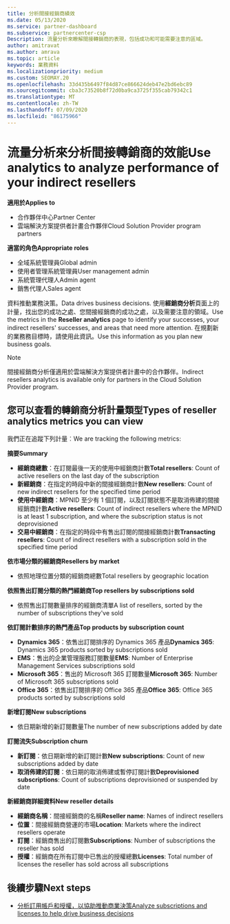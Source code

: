 ```yaml
---
title: 分析間接經銷商績效
ms.date: 05/13/2020
ms.service: partner-dashboard
ms.subservice: partnercenter-csp
Description: 流量分析來瞭解間接轉銷商的表現，包括成功和可能需要注意的區域。
author: amitravat
ms.author: amrava
ms.topic: article
keywords: 業務資料
ms.localizationpriority: medium
ms.custom: SEOMAY.20
ms.openlocfilehash: 33d435b6497f84d87ce866624deb47e2bd6ebc89
ms.sourcegitcommit: cba3c73520b8f72d0ba9ca3725f355cab79342c1
ms.translationtype: MT
ms.contentlocale: zh-TW
ms.lasthandoff: 07/09/2020
ms.locfileid: "86175966"
---
```

# <a name="use-analytics-to-analyze-performance-of-your-indirect-resellers"></a><span data-ttu-id="53b38-104">流量分析來分析間接轉銷商的效能</span><span class="sxs-lookup"><span data-stu-id="53b38-104">Use analytics to analyze performance of your indirect resellers</span></span>

<span data-ttu-id="53b38-105">**適用於**</span><span class="sxs-lookup"><span data-stu-id="53b38-105">**Applies to**</span></span>

- <span data-ttu-id="53b38-106">合作夥伴中心</span><span class="sxs-lookup"><span data-stu-id="53b38-106">Partner Center</span></span>
- <span data-ttu-id="53b38-107">雲端解決方案提供者計畫合作夥伴</span><span class="sxs-lookup"><span data-stu-id="53b38-107">Cloud Solution Provider program partners</span></span>

<span data-ttu-id="53b38-108">**適當的角色**</span><span class="sxs-lookup"><span data-stu-id="53b38-108">**Appropriate roles**</span></span>

- <span data-ttu-id="53b38-109">全域系統管理員</span><span class="sxs-lookup"><span data-stu-id="53b38-109">Global admin</span></span>
- <span data-ttu-id="53b38-110">使用者管理系統管理員</span><span class="sxs-lookup"><span data-stu-id="53b38-110">User management admin</span></span>
- <span data-ttu-id="53b38-111">系統管理代理人</span><span class="sxs-lookup"><span data-stu-id="53b38-111">Admin agent</span></span>
- <span data-ttu-id="53b38-112">銷售代理人</span><span class="sxs-lookup"><span data-stu-id="53b38-112">Sales agent</span></span>

<span data-ttu-id="53b38-113">資料推動業務決策。</span><span class="sxs-lookup"><span data-stu-id="53b38-113">Data drives business decisions.</span></span> <span data-ttu-id="53b38-114">使用**經銷商分析**頁面上的計量，找出您的成功之處、您間接經銷商的成功之處，以及需要注意的領域。</span><span class="sxs-lookup"><span data-stu-id="53b38-114">Use the metrics in the **Reseller analytics** page to identify your successes, your indirect resellers' successes, and areas that need more attention.</span></span> <span data-ttu-id="53b38-115">在規劃新的業務務目標時，請使用此資訊。</span><span class="sxs-lookup"><span data-stu-id="53b38-115">Use this information as you plan new business goals.</span></span>

> [!NOTE]
> <span data-ttu-id="53b38-116">間接經銷商分析僅適用於雲端解決方案提供者計畫中的合作夥伴。</span><span class="sxs-lookup"><span data-stu-id="53b38-116">Indirect resellers analytics is available only for partners in the Cloud Solution Provider program.</span></span>

## <a name="types-of-reseller-analytics-metrics-you-can-view"></a><span data-ttu-id="53b38-117">您可以查看的轉銷商分析計量類型</span><span class="sxs-lookup"><span data-stu-id="53b38-117">Types of reseller analytics metrics you can view</span></span>

<span data-ttu-id="53b38-118">我們正在追蹤下列計量︰</span><span class="sxs-lookup"><span data-stu-id="53b38-118">We are tracking the following metrics:</span></span>

<span data-ttu-id="53b38-119">**摘要**</span><span class="sxs-lookup"><span data-stu-id="53b38-119">**Summary**</span></span>  
 - <span data-ttu-id="53b38-120">**經銷商總數**：在訂閱最後一天的使用中經銷商計數</span><span class="sxs-lookup"><span data-stu-id="53b38-120">**Total resellers**: Count of active resellers on the last day of the subscription</span></span>  
 - <span data-ttu-id="53b38-121">**新經銷商**：在指定的時段中新的間接經銷商計數</span><span class="sxs-lookup"><span data-stu-id="53b38-121">**New resellers**: Count of new indirect resellers for the specified time period</span></span>  
 - <span data-ttu-id="53b38-122">**使用中經銷商**：MPNID 至少有 1 個訂閱，以及訂閱狀態不是取消佈建的間接經銷商計數</span><span class="sxs-lookup"><span data-stu-id="53b38-122">**Active resellers**: Count of indirect resellers where the MPNID is at least 1 subscription, and where the subscription status is not deprovisioned</span></span>  
 - <span data-ttu-id="53b38-123">**交易中經銷商**：在指定的時段中有售出訂閱的間接經銷商計數</span><span class="sxs-lookup"><span data-stu-id="53b38-123">**Transacting resellers**: Count of indirect resellers with a subscription sold in the specified time period</span></span>  

<span data-ttu-id="53b38-124">**依市場分類的經銷商**</span><span class="sxs-lookup"><span data-stu-id="53b38-124">**Resellers by market**</span></span>  
 - <span data-ttu-id="53b38-125">依照地理位置分類的經銷商總數</span><span class="sxs-lookup"><span data-stu-id="53b38-125">Total resellers by geographic location</span></span>  

<span data-ttu-id="53b38-126">**依照售出訂閱分類的熱門經銷商**</span><span class="sxs-lookup"><span data-stu-id="53b38-126">**Top resellers by subscriptions sold**</span></span>
 - <span data-ttu-id="53b38-127">依照售出訂閱數量排序的經銷商清單</span><span class="sxs-lookup"><span data-stu-id="53b38-127">A list of resellers, sorted by the number of subscriptions they've sold</span></span>  

<span data-ttu-id="53b38-128">**依訂閱計數排序的熱門產品**</span><span class="sxs-lookup"><span data-stu-id="53b38-128">**Top products by subscription count**</span></span>  
 - <span data-ttu-id="53b38-129">**Dynamics 365**：依售出訂閱排序的 Dynamics 365 產品</span><span class="sxs-lookup"><span data-stu-id="53b38-129">**Dynamics 365**: Dynamics 365 products sorted by subscriptions sold</span></span>  
 - <span data-ttu-id="53b38-130">**EMS**：售出的企業管理服務訂閱數量</span><span class="sxs-lookup"><span data-stu-id="53b38-130">**EMS**: Number of Enterprise Management Services subscriptions sold</span></span>  
 - <span data-ttu-id="53b38-131">**Microsoft 365**：售出的 Microsoft 365 訂閱數量</span><span class="sxs-lookup"><span data-stu-id="53b38-131">**Microsoft 365**: Number of Microsoft 365 subscriptions sold</span></span>  
 - <span data-ttu-id="53b38-132">**Office 365**：依售出訂閱排序的 Office 365 產品</span><span class="sxs-lookup"><span data-stu-id="53b38-132">**Office 365**: Office 365 products sorted by subscriptions sold</span></span>  

<span data-ttu-id="53b38-133">**新增訂閱**</span><span class="sxs-lookup"><span data-stu-id="53b38-133">**New subscriptions**</span></span>  
 - <span data-ttu-id="53b38-134">依日期新增的新訂閱數量</span><span class="sxs-lookup"><span data-stu-id="53b38-134">The number of new subscriptions added by date</span></span>  

<span data-ttu-id="53b38-135">**訂閱流失**</span><span class="sxs-lookup"><span data-stu-id="53b38-135">**Subscription churn**</span></span>  
 - <span data-ttu-id="53b38-136">**新訂閱**：依日期新增的新訂閱計數</span><span class="sxs-lookup"><span data-stu-id="53b38-136">**New subscriptions**: Count of new subscriptions added by date</span></span>  
 - <span data-ttu-id="53b38-137">**取消佈建的訂閱**：依日期的取消佈建或暫停訂閱計數</span><span class="sxs-lookup"><span data-stu-id="53b38-137">**Deprovisioned subscriptions**: Count of subscriptions deprovisioned or suspended by date</span></span>  

<span data-ttu-id="53b38-138">**新經銷商詳細資料**</span><span class="sxs-lookup"><span data-stu-id="53b38-138">**New reseller details**</span></span>  
 - <span data-ttu-id="53b38-139">**經銷商名稱**：間接經銷商的名稱</span><span class="sxs-lookup"><span data-stu-id="53b38-139">**Reseller name**: Names of indirect resellers</span></span>  
 - <span data-ttu-id="53b38-140">**位置**：間接經銷商營運的市場</span><span class="sxs-lookup"><span data-stu-id="53b38-140">**Location**: Markets where the indirect resellers operate</span></span>  
 - <span data-ttu-id="53b38-141">**訂閱**：經銷商售出的訂閱數</span><span class="sxs-lookup"><span data-stu-id="53b38-141">**Subscriptions**: Number of subscriptions the reseller has sold</span></span>  
 - <span data-ttu-id="53b38-142">**授權**：經銷商在所有訂閱中已售出的授權總數</span><span class="sxs-lookup"><span data-stu-id="53b38-142">**Licenses**: Total number of licenses the reseller has sold across all subscriptions</span></span>  
  
## <a name="next-steps"></a><span data-ttu-id="53b38-143">後續步驟</span><span class="sxs-lookup"><span data-stu-id="53b38-143">Next steps</span></span>

- [<span data-ttu-id="53b38-144">分析訂用帳戶和授權，以協助推動商業決策</span><span class="sxs-lookup"><span data-stu-id="53b38-144">Analyze subscriptions and licenses to help drive business decisions</span></span>](analyze-subscriptions-licenses.md)